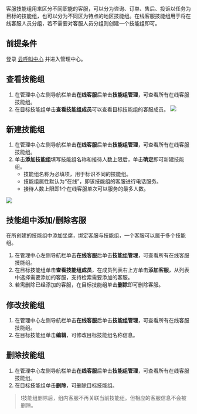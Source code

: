 客服技能组用来区分不同职能的客服，可以分为咨询、订单、售后、投诉以任务为目标的技能组，也可以分为不同区为特点的地区技能组。在线客服技能组用于将在线客服人员分组，若不需要对客服人员分组则创建一个技能组即可。
## 前提条件
登录 [云呼叫中心](https://tccc.qcloud.com/login) 并进入管理中心。
## 查看技能组
1. 在管理中心左侧导航栏单击**在线客服**后单击**技能组管理**，可查看所有在线客服技能组。
2. 在目标技能组单击**查看技能组成员**可以查看目标技能组的客服成员。
![](https://main.qcloudimg.com/raw/e2619f21d47ef63d58099bae171dcf2c.png)

## 新建技能组
1. 在管理中心左侧导航栏单击**在线客服**后单击**技能组管理**，可查看所有在线客服技能组。
2. 单击**添加技能组**填写技能组名称和接待人数上限后，单击**确定**即可新建技能组。
	- 技能组名称为必填项，用于标识不同的技能组。
	- 技能组属性默认为“在线”，即该技能组的客服进行电话服务。
	- 接待人数上限即1个在线客服单次可以服务的最多人数。

![](https://main.qcloudimg.com/raw/39ea7a8860713cec7809dd46bd605c2b.png)

## 技能组中添加/删除客服
在所创建的技能组中添加坐席，绑定客服与技能组，一个客服可以属于多个技能组。
1. 在管理中心左侧导航栏单击**在线客服**后单击**技能组管理**，可查看所有在线客服技能组。
2. 在目标技能组单击**查看技能组成员**，在成员列表右上方单击**添加客服**，从列表中选择需要添加的客服，支持检索需要添加的客服。
3. 若需删除已经添加的客服，在目标技能组单击**删除**即可删除客服。

## 修改技能组
1. 在管理中心左侧导航栏单击**在线客服**后单击**技能组管理**，可查看所有在线客服技能组。
2. 在目标技能组单击**编辑**，可修改目标技能组名称信息。

## 删除技能组
1. 在管理中心左侧导航栏单击**在线客服**后单击**技能组管理**，可查看所有在线客服技能组。
2. 在目标技能组单击**删除**，可删除目标技能组。
>!技能组删除后，组内客服不再关联当前技能组。但相应的客服信息不会被删除。





